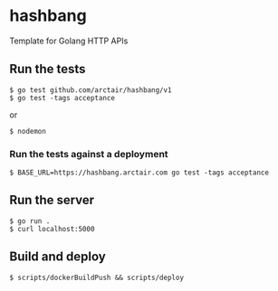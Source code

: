 # hashbang
Template for Golang HTTP APIs
## Run the tests
```
$ go test github.com/arctair/hashbang/v1
$ go test -tags acceptance
```
or
```
$ nodemon
```
### Run the tests against a deployment
```
$ BASE_URL=https://hashbang.arctair.com go test -tags acceptance
```
## Run the server
```
$ go run .
$ curl localhost:5000
```
## Build and deploy
```
$ scripts/dockerBuildPush && scripts/deploy
```
